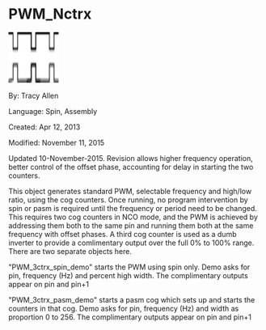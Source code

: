 # PWM_Nctrx

![pwmshow.png](pwmshow.png)

By: Tracy Allen

Language: Spin, Assembly

Created: Apr 12, 2013

Modified: November 11, 2015

Updated 10-November-2015.  Revision allows higher frequency operation, better control of the offset phase, accounting for delay in starting the two counters.

This object generates standard PWM, selectable frequency and high/low ratio, using the cog counters. Once running, no program intervention by spin or pasm is required until the frequency or period need to be changed. This requires two cog counters in NCO mode, and the PWM is achieved by addressing them both to the same pin and running them both at the same frequency with offset phases. A third cog counter is used as a dumb inverter to provide a comlimentary output over the full 0% to 100% range.   There are two separate objects here. 

"PWM\_3ctrx\_spin\_demo" starts the PWM using spin only.   Demo asks for pin, frequency (Hz) and percent high width.  The complimentary outputs appear on pin and pin+1

"PWM\_3ctrx\_pasm\_demo" starts a pasm cog which sets up and starts the counters in that cog.   Demo asks for pin, frequency (Hz) and width as proportion 0 to 256.  The complimentary outputs appear on pin and pin+1
